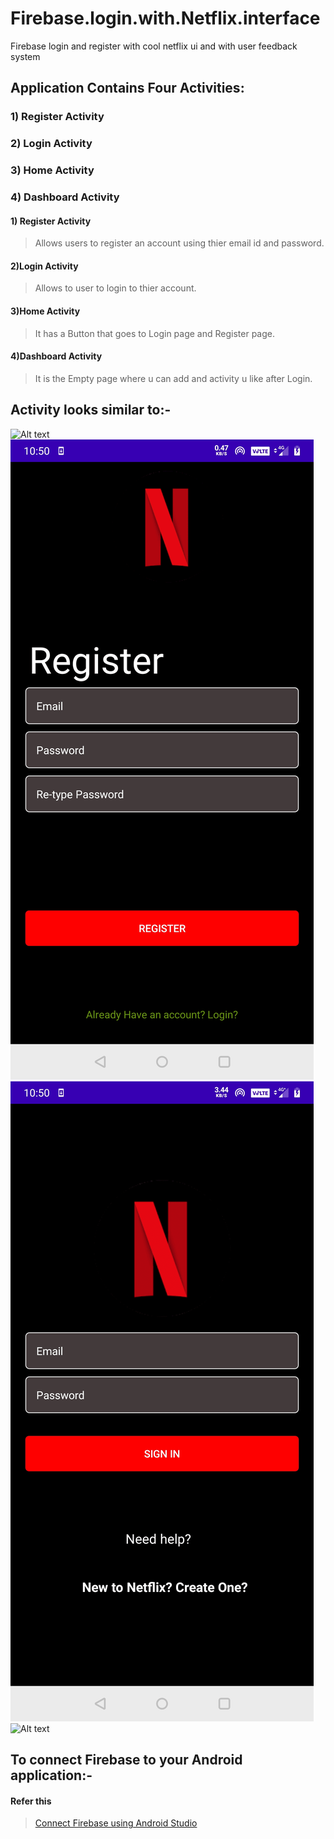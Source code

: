 # Firebase.login.with.Netflix.interface
Firebase login and register with cool netflix ui and with user feedback system

## Application Contains Four Activities:

### 1) Register Activity 
### 2) Login Activity 
### 3) Home Activity
### 4) Dashboard Activity

#### 1) Register Activity 
> Allows users to register an account using thier email id and password.


#### 2)Login Activity
> Allows to user to login to thier account.

#### 3)Home Activity
> It has a Button that goes to Login page and Register page.


#### 4)Dashboard Activity
>It is the Empty page where u can add and activity u like after Login.

## Activity looks similar to:-

![Alt text](img/1.png?raw=true "MainActivity")
![Alt text](img/register.png?raw=true "Register")
![Alt text](img/login.png?raw=true "Login")
![Alt text](img/dashboard.png?raw=true "Dashboard")


## To connect Firebase to your Android application:-
#### Refer this
> [Connect Firebase using Android Studio](https://firebase.google.com/docs/android/setup)
